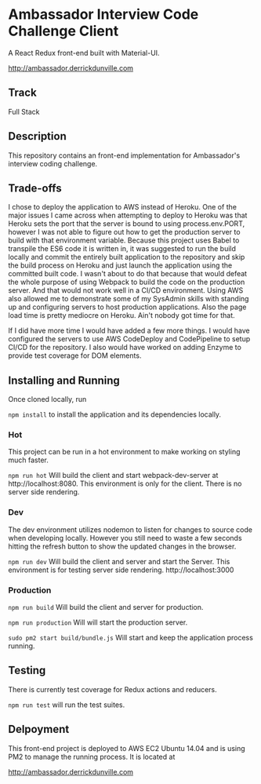 # Ambassador Interview Code Challenge Client
A React Redux front-end built with Material-UI.

http://ambassador.derrickdunville.com

## Track
Full Stack

## Description
This repository contains an front-end implementation for Ambassador's interview coding challenge.

## Trade-offs
I chose to deploy the application to AWS instead of Heroku. One of the major issues I came across when attempting to deploy to Heroku was that Heroku sets the port that the server is bound to using process.env.PORT, however I was not able to figure out how to get the production server to build with that environment variable. Because this project uses Babel to transpile the ES6 code it is written in, it was suggested to run the build locally and commit the entirely built application to the repository and skip the build process on Heroku and just launch the application using the committed built code. I wasn't about to do that because that would defeat the whole purpose of using Webpack to build the code on the production server. And that would not work well in a CI/CD environment. Using AWS also allowed me to demonstrate some of my SysAdmin skills with standing up and configuring servers to host production applications. Also the page load time is pretty mediocre on Heroku. Ain't nobody got time for that.

If I did have more time I would have added a few more things. I would have configured the servers to use AWS CodeDeploy and CodePipeline to setup CI/CD for the repository. I also would have worked on adding Enzyme to provide test coverage for DOM elements.

## Installing and Running
Once cloned locally, run

`npm install` to install the application and its dependencies locally.

### Hot
This project can be run in a hot environment to make working on styling much faster.

`npm run hot` Will build the client and start webpack-dev-server at http://localhost:8080. This environment is only for the client. There is no server side rendering.

### Dev
The dev environment utilizes nodemon to listen for changes to source code when developing locally. However you still need to waste a few seconds hitting the refresh button to show the updated changes in the browser.

`npm run dev` Will build the client and server and start the Server. This environment is for testing server side rendering.
http://localhost:3000

### Production

`npm run build`
Will build the client and server for production.

`npm run production`
Will will start the production server.

`sudo pm2 start build/bundle.js`
Will start and keep the application process running.

## Testing
There is currently test coverage for Redux actions and reducers.

`npm run test` will run the test suites.

## Delpoyment
This front-end project is deployed to AWS EC2 Ubuntu 14.04 and is using PM2 to manage the running process. It is located at

http://ambassador.derrickdunville.com
